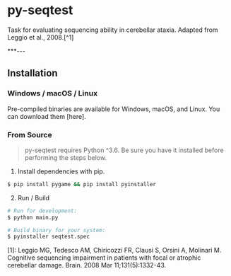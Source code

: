 # py-seqtest

Task for evaluating sequencing ability in cerebellar ataxia. Adapted from Leggio et al., 2008.[^1]

***---

## Installation

### Windows / macOS / Linux

Pre-compiled binaries are available for Windows, macOS, and Linux. You can download them [here].

### From Source

> py-seqtest requires Python ^3.6. Be sure you have it installed before performing the steps below. 

1. Install dependencies with pip.

```bash
$ pip install pygame && pip install pyinstaller

```

2. Run / Build

```bash
# Run for development: 
$ python main.py 

# Build binary for your system: 
$ pyinstaller seqtest.spec 
```


[1]: 
Leggio MG, Tedesco AM, Chiricozzi FR, Clausi S, Orsini A, Molinari M. Cognitive sequencing impairment in patients with focal or atrophic cerebellar damage. Brain. 2008 Mar 11;131(5):1332-43.

